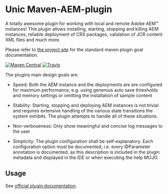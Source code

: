 # Unic Maven-AEM-plugin
A totally awesome plugin for working with local and remote Adobe AEM&trade; instances! This plugin allows installing, starting, stopping and killing AEM instances,
reliable deployment of CRX packages, validation of JCR content XML files and much more.

Please refer to [the project site](https://unic.github.io/aem-maven-plugin/) for the standard maven plugin goal documentation.

[![Maven Central](https://img.shields.io/maven-central/v/com.unic.maven.plugins/aem-maven-plugin.svg)](https://search.maven.org/search?q=a:aem-maven-plugin&g=com.unic.maven.plugins)
[![Travis](https://api.travis-ci.org/unic/aem-maven-plugin.svg?branch=master)](https://travis-ci.org/unic/aem-maven-plugin/) 


The plugins main design goals are:

* Speed: Both the AEM instance and the deployments are are configured for maximum performance, e.g. using generous auto save thresholds and memory settings
   or omitting the installation of sample content

* Stability: Starting, stopping and deploying AEM instances is not trivial and requires extensive handling
  of the various state transitions the system exhibits. The plugin attempts to handle all of these situations. 

* Non-verboseness: Only show meaningful and concise log messages to the user

* Simplicity: The plugin configuration shall be self-explanatory. Each configuration option must be documented, i.e. every @Parameter annotation
  is documented, as this description is included in the plugin metadata and displayed in the IDE or when executing the help MOJO.

## Usage

See [official plugin documentation](https://unic.github.io/aem-maven-plugin/).
